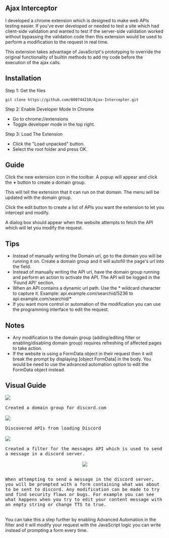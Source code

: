 ## Ajax Interceptor
I developed a chrome extension which is designed to make web APIs testing easier. If you've ever developed or needed to test a site which had client-side validation and wanted to test if the server-side validation worked without bypassing the validation code then this extension would be used to perform a modification to the request in real time.

This extension takes advantage of JavaScript's prototyping to override the original functionality of builtin methods to add my code before the execution of the ajax calls.

 Installation
--
Step 1: Get the files

	git clone https://github.com/000744210/Ajax-Intercepter.git
	


Step 2: Enable Developer Mode In Chrome
- Go to chrome://extensions
- Toggle developer mode in the top right.

Step 3: Load The Extension
- Click the "Load unpacked" button.
- Select the root folder and press OK.

  

Guide
--
Click the new extension icon in the toolbar. A popup will appear and click the **+** button to create a domain group.

This will tell the extension that it can run on that domain. The menu will be updated with the domain group.

Click the edit button to create a list of APIs you want the extension to let you intercept and modify.

A dialog box should appear when the website attempts to fetch the API which will let you modify the request.

Tips
--
- Instead of manually writing the Domain url, go to the domain you will be running it on. Create a domain group and it will autofill the page's url into the field.
- Instead of manually writing the API url, have the domain group running and perform an action to activate the API. The API will be logged in the 'Found API' section.
- When an API contains a dynamic url path. Use the * wildcard character to capture it. Example: 
api.example.com/searchid/5236 to api.example.com/searchid/*
- If you want more control or automation of the modification you can use the programming interface to edit the request.

Notes
--
- Any modification to the domain group (adding/editing filter or enabling/disabling domain group) requires refreshing of affected pages to take action.
- If the website is using a FormData object in their request then it will break the prompt by displaying [object FormData] in the body. You would be need to use the advanced automation option to edit the FormData object instead. 


Visual Guide
--
<kbd>
	<kbd>
		<img src="https://i.imgur.com/krCAf2Q.png">
	</kbd>
	<br><br>
	Created a domain group for discord.com
</kbd>
<br><br>
<kbd>
	<kbd>
		<img src="https://i.imgur.com/Oq7aL6L.png">
	</kbd>
	<br><br>
	Discovered APIs from loading Discord
</kbd>
<br><br>
<kbd>
	<kbd>
		<img src="https://i.imgur.com/U8STeQF.png">
	</kbd>
	<br><br>
	Created a filter for the messages API which is used to send a message in a  discord server.
</kbd>
<br><br>
<kbd>
	<div align="center">
	<kbd>
		<img src="https://i.imgur.com/6ch201C.png">
	</kbd>
	</div>
	<br><br>
	When attempting to send a message in the discord server, you will be prompted with a form containing what was about to be sent to discord. Any modification can be made to try and find security flaws or bugs. For example you can see what happens when you try to edit your content message with an empty string or change TTS to true.
</kbd>
<br><br>

You can take this a step further by enabling Advanced Automation in the filter and it will modify your request with the JavaScript logic you can write instead of prompting a form every time.